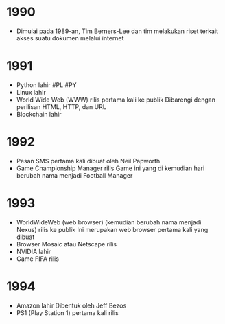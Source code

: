 # 1990 
- Dimulai pada 1989-an, Tim Berners-Lee dan tim melakukan riset terkait akses suatu dokumen melalui internet
# 1991
-  Python lahir #PL #PY
- Linux lahir
- World Wide Web (WWW) rilis pertama kali ke publik
	Dibarengi dengan perilisan HTML, HTTP, dan URL
- Blockchain lahir
# 1992
-  Pesan SMS pertama kali dibuat oleh Neil Papworth
- Game Championship Manager rilis
  Game ini yang di kemudian hari berubah nama menjadi Football Manager

# 1993
- WorldWideWeb (web browser) (kemudian berubah nama menjadi Nexus) rilis ke publik
	Ini merupakan web browser pertama kali yang dibuat
- Browser Mosaic atau Netscape rilis
- NVIDIA lahir
- Game FIFA rilis
# 1994

- Amazon lahir
	Dibentuk oleh Jeff Bezos
- PS1 (Play Station 1) pertama kali rilis